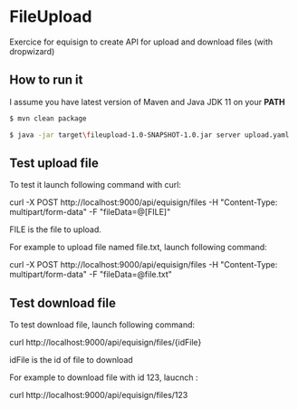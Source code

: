 FileUpload
=

Exercice for equisign to create API for upload and download files (with dropwizard)



## How to run it

I assume you have latest version of Maven and Java JDK 11 on your **PATH**

```bash
$ mvn clean package

$ java -jar target\fileupload-1.0-SNAPSHOT-1.0.jar server upload.yaml
```
## Test upload file

To test it launch following command with curl:

curl -X POST http://localhost:9000/api/equisign/files -H "Content-Type: multipart/form-data" -F "fileData=@[FILE]"

FILE is the file to upload.

For example to upload file named file.txt, launch following command:

curl -X POST http://localhost:9000/api/equisign/files -H "Content-Type: multipart/form-data" -F "fileData=@file.txt"

## Test download file
To test download file, launch following command:

curl http://localhost:9000/api/equisign/files/{idFile}

idFile is the id of file to download

For example to download file with id 123, laucnch :

curl http://localhost:9000/api/equisign/files/123